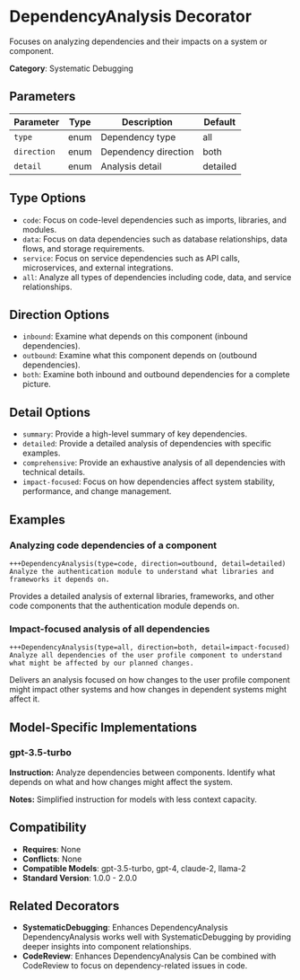 # DependencyAnalysis Decorator

Focuses on analyzing dependencies and their impacts on a system or component.

**Category**: Systematic Debugging

## Parameters

| Parameter | Type | Description | Default |
|-----------|------|-------------|--------|
| `type` | enum | Dependency type | all |
| `direction` | enum | Dependency direction | both |
| `detail` | enum | Analysis detail | detailed |

## Type Options

- `code`: Focus on code-level dependencies such as imports, libraries, and modules.
- `data`: Focus on data dependencies such as database relationships, data flows, and storage requirements.
- `service`: Focus on service dependencies such as API calls, microservices, and external integrations.
- `all`: Analyze all types of dependencies including code, data, and service relationships.

## Direction Options

- `inbound`: Examine what depends on this component (inbound dependencies).
- `outbound`: Examine what this component depends on (outbound dependencies).
- `both`: Examine both inbound and outbound dependencies for a complete picture.

## Detail Options

- `summary`: Provide a high-level summary of key dependencies.
- `detailed`: Provide a detailed analysis of dependencies with specific examples.
- `comprehensive`: Provide an exhaustive analysis of all dependencies with technical details.
- `impact-focused`: Focus on how dependencies affect system stability, performance, and change management.

## Examples

### Analyzing code dependencies of a component

```
+++DependencyAnalysis(type=code, direction=outbound, detail=detailed)
Analyze the authentication module to understand what libraries and frameworks it depends on.
```

Provides a detailed analysis of external libraries, frameworks, and other code components that the authentication module depends on.

### Impact-focused analysis of all dependencies

```
+++DependencyAnalysis(type=all, direction=both, detail=impact-focused)
Analyze all dependencies of the user profile component to understand what might be affected by our planned changes.
```

Delivers an analysis focused on how changes to the user profile component might impact other systems and how changes in dependent systems might affect it.

## Model-Specific Implementations

### gpt-3.5-turbo

**Instruction:** Analyze dependencies between components. Identify what depends on what and how changes might affect the system.

**Notes:** Simplified instruction for models with less context capacity.


## Compatibility

- **Requires**: None
- **Conflicts**: None
- **Compatible Models**: gpt-3.5-turbo, gpt-4, claude-2, llama-2
- **Standard Version**: 1.0.0 - 2.0.0

## Related Decorators

- **SystematicDebugging**: Enhances DependencyAnalysis DependencyAnalysis works well with SystematicDebugging by providing deeper insights into component relationships.
- **CodeReview**: Enhances DependencyAnalysis Can be combined with CodeReview to focus on dependency-related issues in code.
